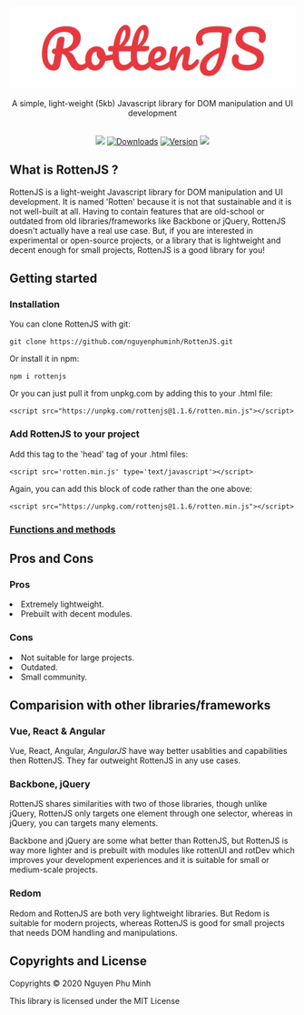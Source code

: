 <div align="center">
	<img src='assets/logo.png'/>
	<br/>
	<p>A simple, light-weight (5kb) Javascript library for DOM manipulation and UI development</p>
	<br/>
	<a href="https://github.com/nguyenphuminh/rottenjs/blob/master/LICENSE.md"><img src="https://img.shields.io/badge/license-MIT-orange.svg"/></a>
	<a href="https://npmcharts.com/compare/rottenjs?minimal=true"><img src="https://img.shields.io/npm/dm/rottenjs.svg?sanitize=true" alt="Downloads"></a>
	<a href="https://www.npmjs.com/package/rottenjs"><img src="https://img.shields.io/npm/v/rottenjs.svg?sanitize=true" alt="Version"></a>
	<a href="https://github.com/nguyenphuminh/rottenjs/blob/main/.github/CONTRIBUTING.md"><img src="https://img.shields.io/badge/PRs-welcome-brightgreen.svg"></a>
	
</div>

## What is RottenJS ?
RottenJS is a light-weight Javascript library for DOM manipulation and UI development. It is named 'Rotten' because it is not that sustainable and it is not well-built at all. Having to contain features that are old-school or outdated from old libraries/frameworks like Backbone or jQuery, RottenJS doesn't actually have a real use case. But, if you are interested in experimental or open-source projects, or a library that is lightweight and decent enough for small projects, RottenJS is a good library for you!

## Getting started
### Installation
You can clone RottenJS with git:

	git clone https://github.com/nguyenphuminh/RottenJS.git

Or install it in npm:

	npm i rottenjs

Or you can just pull it from unpkg.com by adding this to your .html file:

	<script src="https://unpkg.com/rottenjs@1.1.6/rotten.min.js"></script>

### Add RottenJS to your project
Add this tag to the 'head' tag of your .html files:

	<script src='rotten.min.js' type='text/javascript'></script>

Again, you can add this block of code rather than the one above:

	<script src="https://unpkg.com/rottenjs@1.1.6/rotten.min.js"></script>

### [Functions and methods](DOCUMENTATION.md)

## Pros and Cons
### Pros
<li>Extremely lightweight.</li>
<li>Prebuilt with decent modules.</li>

### Cons
<li>Not suitable for large projects.</li>
<li>Outdated.</li>
<li>Small community.</li>

## Comparision with other libraries/frameworks
### Vue, React & Angular
Vue, React, Angular, <i>AngularJS</i> have way better usablities and capabilities then RottenJS. They far outweight RottenJS in any use cases.

### Backbone, jQuery
RottenJS shares similarities with two of those libraries, though unlike jQuery, RottenJS only targets one element through one selector, whereas in jQuery, you can targets many elements.

Backbone and jQuery are some what better than RottenJS, but RottenJS is way more lighter and is prebuilt with modules like rottenUI and rotDev which improves your development experiences and it is suitable for small or medium-scale projects.

### Redom
Redom and RottenJS are both very lightweight libraries. But Redom is suitable for modern projects, whereas RottenJS is good for small projects that needs DOM handling and manipulations.

## Copyrights and License
Copyrights © 2020 Nguyen Phu Minh

This library is licensed under the MIT License
